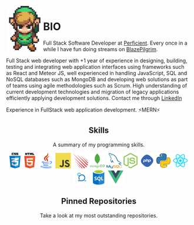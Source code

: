 <img align='left' src='https://raw.githubusercontent.com/ManuelBlaze/ManuelBlaze/main/sprites/LinkFront_Beat.gif' width='20%'>

# BIO

Full Stack Software Developer at [Perficient](https://www.perficient.com/). Every once in a while I have fun doing streams on [BlazePilgrim](fb.gg/Mblazepilgrim).

Full Stack web developer with +1 year of experience in designing, building, testing and integrating web application interfaces using frameworks such as React and Meteor JS, well experienced in handling JavaScript, SQL and NoSQL databases such as MongoDB and developing web solutions as part of teams using agile methodologies such as Scrum. High understanding of current development technologies and migration of legacy applications efficiently applying development solutions. Contact me through [LinkedIn](https://www.linkedin.com/in/maaescobarmi/)

Experience in FullStack web application development.
⚡MERN⚡

<h2 align="center">Skills</h2>
<p align="center">A summary of my programming skills.</p>

<p align="center">
  <img src='https://raw.githubusercontent.com/ManuelBlaze/ManuelBlaze/main/skills/css.png' height='42px'/>
  <img src='https://raw.githubusercontent.com/ManuelBlaze/ManuelBlaze/main/skills/html.png' height='42px'/>
  <img src='https://raw.githubusercontent.com/ManuelBlaze/ManuelBlaze/main/skills/java.png' height='42px'/>
  <img src='https://raw.githubusercontent.com/ManuelBlaze/ManuelBlaze/main/skills/javascript.jpg' height='42px'/>
  <img src='https://raw.githubusercontent.com/ManuelBlaze/ManuelBlaze/main/skills/meteor.png' height='42px'/>
  <img src='https://raw.githubusercontent.com/ManuelBlaze/ManuelBlaze/main/skills/mongo.png' height='42px'/>
  <img src='https://raw.githubusercontent.com/ManuelBlaze/ManuelBlaze/main/skills/mysql.png' height='42px'/>
  <img src='https://raw.githubusercontent.com/ManuelBlaze/ManuelBlaze/main/skills/nodejs.png' height='42px'/>
  <img src='https://raw.githubusercontent.com/ManuelBlaze/ManuelBlaze/main/skills/php.png' height='42px'/>
  <img src='https://raw.githubusercontent.com/ManuelBlaze/ManuelBlaze/main/skills/python.png' height='42px'/>
  <img src='https://raw.githubusercontent.com/ManuelBlaze/ManuelBlaze/main/skills/react.png' height='42px'/>
  <img src='https://raw.githubusercontent.com/ManuelBlaze/ManuelBlaze/main/skills/scrum.png' height='42px'/>
  <img src='https://raw.githubusercontent.com/ManuelBlaze/ManuelBlaze/main/skills/sql.png' height='42px'/>
  <img src='https://raw.githubusercontent.com/ManuelBlaze/ManuelBlaze/main/skills/vue.png' height='42px'/>

</p>

<h2 align="center">Pinned Repositories</h2>
<p align="center">Take a look at my most outstanding repositories.</p>
